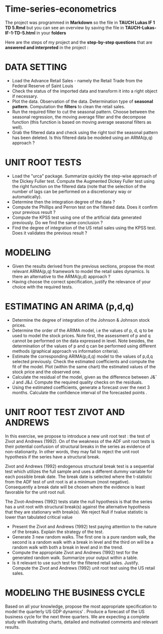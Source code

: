 # Time-series-econometrics

The project was programmed in __Markdown__ so the file in __TAUCH Lukas IF 1 TD 5.Rmd__ but you can see an overview by saving the file in __TAUCH-Lukas-IF-1-TD-5.html__ in your __folders__

Here are the steps of my project and the __step-by-step questions__ that are __answered and interpreted__ in the project :

# DATA SETTING

- Load the Advance Retail Sales - namely the Retail Trade from the Federal Reserve of Saint Louis
- Check the status of the imported data and transform it into a right object if necessary. 
- Plot the data. Observation of the data. Determination type of __seasonal pattern__. Computation the __filters__ to clean the retail sales.
- Run the required filter to cut the seasonal pattern. Choose between the seasonal regression, the moving average filter and the decompose function (this function is based on moving
average seasonal filters as well).
- Grab the filtered data and check using the right tool the seasonal pattern has been deleted. Is this
filtered data be modeled using an ARMA(p,q) approach ?

# UNIT ROOT TESTS

- Load the "urca" package. Summarize quickly the step-wise approach of the Dickey Fuller test.
Compute the Augmented Dickey Fuller test using the right function on the filtered data (note that
the selection of the number of lags can be performed on a discretionary way or automatically).
- Determine then the integration degree of the data ?
- Compute the Phillips and Perron test on the filtered data. Does it confirm your previous result ?
- Compute the KPSS test using one of the artificial data generated previously. Do we find the same
conclusion ?
- Find the degree of integration of the US retail sales using the KPSS test. Does it validates the
previous result ?

# MODELING

- Given the results derived from the previous sections, propose the most relevant ARMA(p,q) framework to model the retail sales dynamics. Is there an alternative to the ARMA(p,d) approach ?
- Having choose the correct specification, justify the relevance of your choice with the required tests.

# ESTIMATING AN ARIMA (p,d,q)

- Determine the degree of integration of the Johnson & Johnson stock prices.
- Determine the order of the ARIMA model, i.e the values of p, d, q to be used to model the stock
prices. Note first, the assessment of p and q cannot be performed on the data expressed in level.
Note besides, the determination of the values of p and q can be performed using different methods
(graphical approach vs information criteria).
- Estimate the corresponding ARIMA(p,d,q) model to the values of p,d,q selected previously. Check
the estimated coefficients and compute the fit of the model. Plot (within the same chart) the
estimated values of the stock price and the observed one.
- Calculate the residual of the model, given as the difference between J&ˆ J and J&J. Compute the
required quality checks on the residuals.
- Using the estimated coefficients, generate a forecast over the next 3 months. Calculate the confidence interval of the forecasted points .

# UNIT ROOT TEST ZIVOT AND ANDREWS

In this exercise, we propose to introduce a new unit root test : the test of Zivot and Andrews (1992). On
of the weakness of the ADF unit root tests is their potential confusion of structural breaks in the series
as evidence of non-stationarity. In other words, they may fail to reject the unit root hypothesis if the
series have a structural break.

Zivot and Andrews (1992) endogenous structural break test is a sequential test which utilizes the full
sample and uses a different dummy variable for each possible break date. The break date is selected where
the t-statistic from the ADF test of unit root is at a minimum (most negative). Consequently a break
date will be chosen where the evidence is least favorable for the unit root null.

The Zivot-Andrews (1992) tests state the null hypothesis is that the series has a unit root with structural
break(s) against the alternative hypothesis that they are stationary with break(s). We reject Null if tvalue statistic is lower than tabulated critical value

- Present the Zivot and Andrews (1992) test paying attention to the nature of the breaks. Explain
the strategy of the test.
- Generate 3 new random walks. The first one is a pure random walk, the second is a random walk
with a break in level and the third on will be a random walk with both a break in level and in the
trend.
- Compute the appropriate Zivot and Andrews (1992) test for the generated random walk. Summarize your output within a table.
- Is it relevant to use such test for the filtered retail sales. Justify. Compute the Zivot and Andrews
(1992) unit root test using the US retail sales.

# MODELING THE BUSINESS CYCLE

Based on all your knowledge, propose the most appropriate specification to model the quarterly US GDP
dynamics‘
. Produce a forecast of the US business cycle for the next three quarters. We are expecting a
complete study with illustrating charts, detailed and motivated comments and relevant results.
